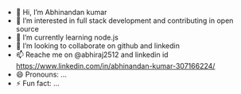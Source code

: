 - 👋 Hi, I’m Abhinandan kumar 
- 👀 I’m interested in full stack development and contributing in open source
- 🌱 I’m currently learning node.js
- 💞️ I’m looking to collaborate on github and linkedin
- 📫 Reache me on @abhiraj2512 and linkedin id https://www.linkedin.com/in/abhinandan-kumar-307166224/
- 😄 Pronouns: ...
- ⚡ Fun fact: ...

<!---
abhiraj2512/abhiraj2512 is a ✨ special ✨ repository because its `README.md` (this file) appears on your GitHub profile.
You can click the Preview link to take a look at your changes.
--->
